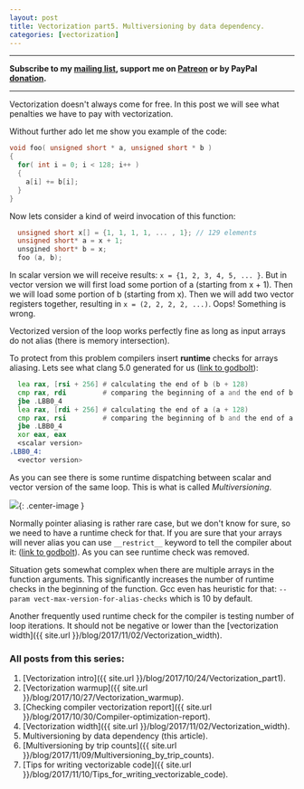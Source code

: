 ```yaml
---
layout: post
title: Vectorization part5. Multiversioning by data dependency.
categories: [vectorization]
---
```


------
**Subscribe to my [mailing list](https://mailchi.mp/4eb73720aafe/easyperf), support me on [Patreon](https://www.patreon.com/dendibakh) or by PayPal [donation](https://www.paypal.com/cgi-bin/webscr?cmd=_donations&business=TBM3NW8TKTT34&currency_code=USD&source=url).**

------

Vectorization doesn't always come for free. In this post we will see what penalties we have to pay with vectorization.

Without further ado let me show you example of the code:
```cpp
void foo( unsigned short * a, unsigned short * b )
{
  for( int i = 0; i < 128; i++ )
  {
    a[i] += b[i]; 
  }
}
```

Now lets consider a kind of weird invocation of this function:

```cpp
  unsigned short x[] = {1, 1, 1, 1, ... , 1}; // 129 elements
  unsigned short* a = x + 1;
  unsgined short* b = x;
  foo (a, b);
```

In scalar version we will receive results: `x = {1, 2, 3, 4, 5, ... }`.
But in vector version we will first load some portion of a (starting from x + 1). Then we will load some portion of b (starting from x). Then we will add two vector registers together, resulting in `x = (2, 2, 2, 2, ...)`. Oops! Something is wrong.

Vectorized version of the loop works perfectly fine as long as input arrays do not alias (there is memory intersection).

To protect from this problem compilers insert **runtime** checks for arrays aliasing. Lets see what clang 5.0 generated for us ([link to godbolt](https://godbolt.org/#g:!((g:!((g:!((h:codeEditor,i:(j:1,source:'void+foo(+unsigned+short+*+a,+unsigned+short+*+b+)%0A%7B%0A++++for(+int+i+%3D+0%3B+i+%3C+128%3B+i%2B%2B+)%0A%09%7B%0A++++++++a%5Bi%5D+%2B%3D+b%5Bi%5D%3B+%0A%09%7D%0A%7D'),l:'5',n:'0',o:'C%2B%2B+source+%231',t:'0')),header:(),k:50,l:'4',m:100,n:'0',o:'',s:0,t:'0'),(g:!((h:compiler,i:(compiler:clang500,filters:(b:'0',binary:'1',commentOnly:'0',demangle:'0',directives:'0',execute:'1',intel:'0',trim:'0'),libs:!(),options:'-O3+-march%3Dcore-avx2',source:1),l:'5',n:'0',o:'x86-64+clang+5.0.0+(Editor+%231,+Compiler+%231)',t:'0')),k:50,l:'4',n:'0',o:'',s:0,t:'0')),l:'2',n:'0',o:'',t:'0')),version:4)):

```asm
  lea rax, [rsi + 256] # calculating the end of b (b + 128)
  cmp rax, rdi         # comparing the beginning of a and the end of b
  jbe .LBB0_4
  lea rax, [rdi + 256] # calculating the end of a (a + 128)
  cmp rax, rsi         # comparing the beginning of b and the end of a
  jbe .LBB0_4
  xor eax, eax
  <scalar version>
.LBB0_4:
  <vector version>
```

As you can see there is some runtime dispatching between scalar and vector version of the same loop. This is what is called *Multiversioning*.

![](/img/posts/MultiversioningByDD/RuntimeAliasing.png){: .center-image }

Normally pointer aliasing is rather rare case, but we don't know for sure, so we need to have a runtime check for that. If you are sure that your arrays will never alias you can use `__restrict__` keyword to tell the compiler about it: ([link to godbolt](https://godbolt.org/#g:!((g:!((g:!((h:codeEditor,i:(j:1,source:'void+foo(+unsigned+short+*+__restrict__++a,+unsigned+short+*+__restrict__+b+)%0A%7B%0A++++for(+int+i+%3D+0%3B+i+%3C+128%3B+i%2B%2B+)%0A%09%7B%0A++++++++a%5Bi%5D+%2B%3D+b%5Bi%5D%3B+%0A%09%7D%0A%7D'),l:'5',n:'0',o:'C%2B%2B+source+%231',t:'0')),header:(),k:50,l:'4',m:100,n:'0',o:'',s:0,t:'0'),(g:!((h:compiler,i:(compiler:clang500,filters:(b:'0',binary:'1',commentOnly:'0',demangle:'0',directives:'0',execute:'1',intel:'0',trim:'0'),libs:!(),options:'-O3+-march%3Dcore-avx2',source:1),l:'5',n:'0',o:'x86-64+clang+5.0.0+(Editor+%231,+Compiler+%231)',t:'0')),k:50,l:'4',n:'0',o:'',s:0,t:'0')),l:'2',n:'0',o:'',t:'0')),version:4)). As you can see runtime check was removed.

Situation gets somewhat complex when there are multiple arrays in the function arguments. This significantly increases the number of runtime checks in the beginning of the function. Gcc even has heuristic for that: `--param vect-max-version-for-alias-checks` which is 10 by default.

Another frequently used runtime check for the compiler is testing number of loop iterations. It should not be negative or lower than the [vectorization width]({{ site.url }}/blog/2017/11/02/Vectorization_width).

### All posts from this series:
1. [Vectorization intro]({{ site.url }}/blog/2017/10/24/Vectorization_part1).
2. [Vectorization warmup]({{ site.url }}/blog/2017/10/27/Vectorization_warmup).
3. [Checking compiler vectorization report]({{ site.url }}/blog/2017/10/30/Compiler-optimization-report).
4. [Vectorization width]({{ site.url }}/blog/2017/11/02/Vectorization_width).
5. Multiversioning by data dependency (this article).
6. [Multiversioning by trip counts]({{ site.url }}/blog/2017/11/09/Multiversioning_by_trip_counts).
7. [Tips for writing vectorizable code]({{ site.url }}/blog/2017/11/10/Tips_for_writing_vectorizable_code).
